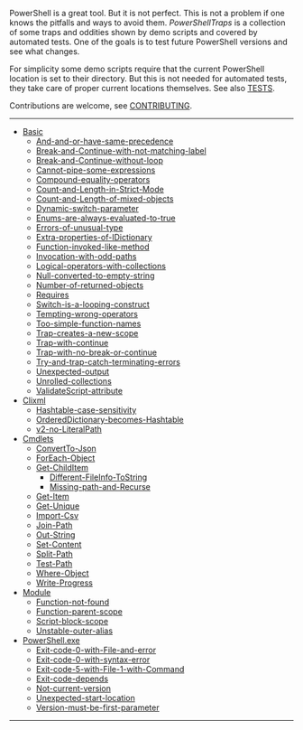 
PowerShell is a great tool. But it is not perfect. This is not a problem if one
knows the pitfalls and ways to avoid them. *PowerShellTraps* is a collection of
some traps and oddities shown by demo scripts and covered by automated tests.
One of the goals is to test future PowerShell versions and see what changes.

For simplicity some demo scripts require that the current PowerShell location
is set to their directory. But this is not needed for automated tests, they
take care of proper current locations themselves. See also [TESTS].

Contributions are welcome, see [CONTRIBUTING].

[CONTRIBUTING]: ./CONTRIBUTING.md
[TESTS]: ./TESTS.md

---

<!--Generated-->
- [Basic](./Basic)
    - [And-and-or-have-same-precedence](./Basic/And-and-or-have-same-precedence)
    - [Break-and-Continue-with-not-matching-label](./Basic/Break-and-Continue-with-not-matching-label)
    - [Break-and-Continue-without-loop](./Basic/Break-and-Continue-without-loop)
    - [Cannot-pipe-some-expressions](./Basic/Cannot-pipe-some-expressions)
    - [Compound-equality-operators](./Basic/Compound-equality-operators)
    - [Count-and-Length-in-Strict-Mode](./Basic/Count-and-Length-in-Strict-Mode)
    - [Count-and-Length-of-mixed-objects](./Basic/Count-and-Length-of-mixed-objects)
    - [Dynamic-switch-parameter](./Basic/Dynamic-switch-parameter)
    - [Enums-are-always-evaluated-to-true](./Basic/Enums-are-always-evaluated-to-true)
    - [Errors-of-unusual-type](./Basic/Errors-of-unusual-type)
    - [Extra-properties-of-IDictionary](./Basic/Extra-properties-of-IDictionary)
    - [Function-invoked-like-method](./Basic/Function-invoked-like-method)
    - [Invocation-with-odd-paths](./Basic/Invocation-with-odd-paths)
    - [Logical-operators-with-collections](./Basic/Logical-operators-with-collections)
    - [Null-converted-to-empty-string](./Basic/Null-converted-to-empty-string)
    - [Number-of-returned-objects](./Basic/Number-of-returned-objects)
    - [Requires](./Basic/Requires)
    - [Switch-is-a-looping-construct](./Basic/Switch-is-a-looping-construct)
    - [Tempting-wrong-operators](./Basic/Tempting-wrong-operators)
    - [Too-simple-function-names](./Basic/Too-simple-function-names)
    - [Trap-creates-a-new-scope](./Basic/Trap-creates-a-new-scope)
    - [Trap-with-continue](./Basic/Trap-with-continue)
    - [Trap-with-no-break-or-continue](./Basic/Trap-with-no-break-or-continue)
    - [Try-and-trap-catch-terminating-errors](./Basic/Try-and-trap-catch-terminating-errors)
    - [Unexpected-output](./Basic/Unexpected-output)
    - [Unrolled-collections](./Basic/Unrolled-collections)
    - [ValidateScript-attribute](./Basic/ValidateScript-attribute)
- [Clixml](./Clixml)
    - [Hashtable-case-sensitivity](./Clixml/Hashtable-case-sensitivity)
    - [OrderedDictionary-becomes-Hashtable](./Clixml/OrderedDictionary-becomes-Hashtable)
    - [v2-no-LiteralPath](./Clixml/v2-no-LiteralPath)
- [Cmdlets](./Cmdlets)
    - [ConvertTo-Json](./Cmdlets/ConvertTo-Json)
    - [ForEach-Object](./Cmdlets/ForEach-Object)
    - [Get-ChildItem](./Cmdlets/Get-ChildItem)
        - [Different-FileInfo-ToString](./Cmdlets/Get-ChildItem/Different-FileInfo-ToString)
        - [Missing-path-and-Recurse](./Cmdlets/Get-ChildItem/Missing-path-and-Recurse)
    - [Get-Item](./Cmdlets/Get-Item)
    - [Get-Unique](./Cmdlets/Get-Unique)
    - [Import-Csv](./Cmdlets/Import-Csv)
    - [Join-Path](./Cmdlets/Join-Path)
    - [Out-String](./Cmdlets/Out-String)
    - [Set-Content](./Cmdlets/Set-Content)
    - [Split-Path](./Cmdlets/Split-Path)
    - [Test-Path](./Cmdlets/Test-Path)
    - [Where-Object](./Cmdlets/Where-Object)
    - [Write-Progress](./Cmdlets/Write-Progress)
- [Module](./Module)
    - [Function-not-found](./Module/Function-not-found)
    - [Function-parent-scope](./Module/Function-parent-scope)
    - [Script-block-scope](./Module/Script-block-scope)
    - [Unstable-outer-alias](./Module/Unstable-outer-alias)
- [PowerShell.exe](./PowerShell.exe)
    - [Exit-code-0-with-File-and-error](./PowerShell.exe/Exit-code-0-with-File-and-error)
    - [Exit-code-0-with-syntax-error](./PowerShell.exe/Exit-code-0-with-syntax-error)
    - [Exit-code-5-with-File-1-with-Command](./PowerShell.exe/Exit-code-5-with-File-1-with-Command)
    - [Exit-code-depends](./PowerShell.exe/Exit-code-depends)
    - [Not-current-version](./PowerShell.exe/Not-current-version)
    - [Unexpected-start-location](./PowerShell.exe/Unexpected-start-location)
    - [Version-must-be-first-parameter](./PowerShell.exe/Version-must-be-first-parameter)

---
